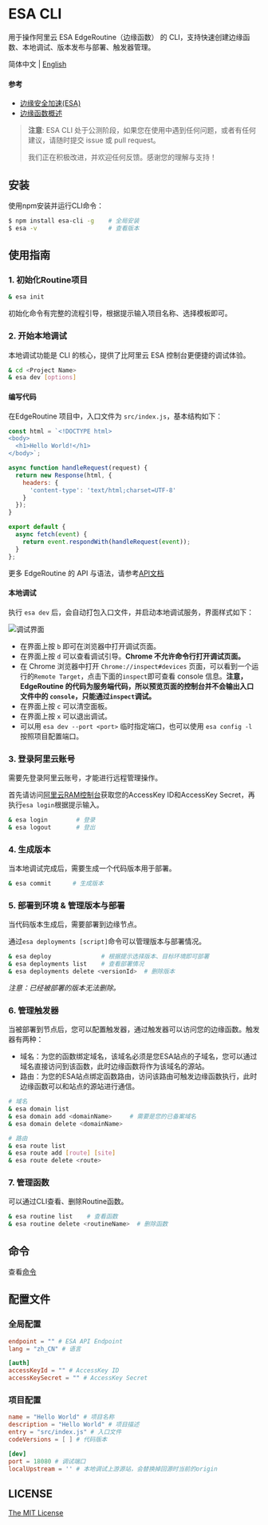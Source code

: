 # ESA CLI

用于操作阿里云 ESA EdgeRoutine（边缘函数） 的 CLI，支持快速创建边缘函数、本地调试、版本发布与部署、触发器管理。

简体中文 | [English](./README.md)

#### 参考

- [边缘安全加速(ESA)](https://www.aliyun.com/product/esa)
- [边缘函数概述](https://help.aliyun.com/document_detail/2710021.html)

> **注意**: ESA CLI 处于公测阶段，如果您在使用中遇到任何问题，或者有任何建议，请随时提交 issue 或 pull request。
>
> 我们正在积极改进，并欢迎任何反馈。感谢您的理解与支持！

## 安装

使用npm安装并运行CLI命令：

```bash
$ npm install esa-cli -g    # 全局安装
$ esa -v                    # 查看版本
```

## 使用指南

### 1. 初始化Routine项目

```bash
& esa init
```

初始化命令有完整的流程引导，根据提示输入项目名称、选择模板即可。

### 2. 开始本地调试

本地调试功能是 CLI 的核心，提供了比阿里云 ESA 控制台更便捷的调试体验。

```bash
& cd <Project Name>
& esa dev [options]
```

#### 编写代码

在EdgeRoutine 项目中，入口文件为 `src/index.js`，基本结构如下：

```javascript
const html = `<!DOCTYPE html>
<body>
  <h1>Hello World!</h1>
</body>`;

async function handleRequest(request) {
  return new Response(html, {
    headers: {
      'content-type': 'text/html;charset=UTF-8'
    }
  });
}

export default {
  async fetch(event) {
    return event.respondWith(handleRequest(event));
  }
};
```

更多 EdgeRoutine 的 API 与语法，请参考[API文档](https://help.aliyun.com/document_detail/2710024.html)

#### 本地调试

执行 `esa dev` 后，会自动打包入口文件，并启动本地调试服务，界面样式如下：

![调试界面](https://github.com/aliyun/alibabacloud-esa-cli/blob/master/docs/dev.png)

- 在界面上按 `b` 即可在浏览器中打开调试页面。
- 在界面上按 `d` 可以查看调试引导。**Chrome 不允许命令行打开调试页面。**
- 在 Chrome 浏览器中打开 `Chrome://inspect#devices` 页面，可以看到一个运行的`Remote Target`，点击下面的`inspect`即可查看 console 信息。**注意，EdgeRoutine 的代码为服务端代码，所以预览页面的控制台并不会输出入口文件中的 `console`，只能通过`inspect`调试。**
- 在界面上按 `c` 可以清空面板。
- 在界面上按 `x` 可以退出调试。
- 可以用 `esa dev --port <port>` 临时指定端口，也可以使用 `esa config -l` 按照项目配置端口。

### 3. 登录阿里云账号

需要先登录阿里云账号，才能进行远程管理操作。

首先请访问[阿里云RAM控制台](https://ram.console.aliyun.com/manage/ak)获取您的AccessKey ID和AccessKey Secret，再执行`esa login`根据提示输入。

```bash
& esa login        # 登录
& esa logout       # 登出
```

### 4. 生成版本

当本地调试完成后，需要生成一个代码版本用于部署。

```bash
& esa commit      # 生成版本
```

### 5. 部署到环境 & 管理版本与部署

当代码版本生成后，需要部署到边缘节点。

通过`esa deployments [script]`命令可以管理版本与部署情况。

```bash
& esa deploy              # 根据提示选择版本、目标环境即可部署
& esa deployments list    # 查看部署情况
& esa deployments delete <versionId>  # 删除版本
```

_注意：已经被部署的版本无法删除。_

### 6. 管理触发器

当被部署到节点后，您可以配置触发器，通过触发器可以访问您的边缘函数。触发器有两种：

- 域名：为您的函数绑定域名，该域名必须是您ESA站点的子域名，您可以通过域名直接访问到该函数，此时边缘函数将作为该域名的源站。
- 路由：为您的ESA站点绑定函数路由，访问该路由可触发边缘函数执行，此时边缘函数可以和站点的源站进行通信。

```bash
# 域名
& esa domain list
& esa domain add <domainName>     # 需要是您的已备案域名
& esa domain delete <domainName>

# 路由
& esa route list
& esa route add [route] [site]
& esa route delete <route>
```

### 7. 管理函数

可以通过CLI查看、删除Routine函数。

```bash
& esa routine list    # 查看函数
& esa routine delete <routineName>  # 删除函数
```

## 命令

查看[命令](./docs/Commands.md)

## 配置文件

### 全局配置

```toml
endpoint = "" # ESA API Endpoint
lang = "zh_CN" # 语言

[auth]
accessKeyId = "" # AccessKey ID
accessKeySecret = "" # AccessKey Secret
```

### 项目配置

```toml
name = "Hello World" # 项目名称
description = "Hello World" # 项目描述
entry = "src/index.js" # 入口文件
codeVersions = [ ] # 代码版本

[dev]
port = 18080 # 调试端口
localUpstream = '' # 本地调试上游源站，会替换掉回源时当前的origin
```

## LICENSE

[The MIT License](./LICENSE)
